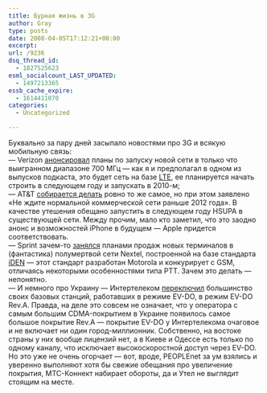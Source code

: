 ```yaml
---
title: Бурная жизнь в 3G
author: Gray
type: posts
date: 2008-04-05T17:12:21+00:00
excerpt:
url: /9236
dsq_thread_id:
  - 1827525623
esml_socialcount_LAST_UPDATED:
  - 1497213365
essb_cache_expire:
  - 1614411070
categories:
  - Uncategorized

---
```








Буквально за пару дней засыпало новостями про 3G и всякую мобильную связь:  
&#8212; Verizon <a href="http://gizmodo.com/376103/verizons-936-billion-700mhz-plans-high+speed-4g-lte-network-up-and-running-before-att" target="_blank">анонсировал</a> планы по запуску новой сети в только что выигранном диапазоне 700 МГц &#8212; как я и предполагал в одном из выпусков подкаста, это будет сеть на базе <a href="http://en.wikipedia.org/wiki/3GPP_Long_Term_Evolution" target="_blank">LTE</a>, ее планируется начать строить в следующем году и запускать в 2010-м;  
&#8212; AT&T <a href="http://gizmodo.com/375898/att-to-use-700mhz-spectrum-for-high+speed-4g-lte-network" target="_blank">собирается делать</a> ровно то же самое, но при этом заявлено &#171;Не ждите нормальной коммерческой сети раньше 2012 года&#187;. В качестве утешения обещано запустить в следующем году HSUPA в существующей сети. Между прочим, мало кто заметил, что это заодно анонс и возможностей iPhone в будущем &#8212; Apple придется соответствовать.  
&#8212; Sprint зачем-то <a href="http://www.engadget.com/2008/04/04/nextel-getting-a-wifi-iden-blackberry-this-year/" target="_blank">занялся</a> планами продаж новых терминалов в (фантастика) полумертвой сети Nextel, построенной на базе стандарта <a href="http://en.wikipedia.org/wiki/Integrated_Digital_Enhanced_Network" target="_blank">iDEN</a> &#8212; этот стандарт разработан Motorola и конкурирует с GSM, отличаясь некоторыми особенностями типа PTT. Зачем это делать &#8212; непонятно.  
&#8212; И немного про Украину &#8212; Интертелеком <a href="http://intertelecom.ua/ru/press-center/news/832.php" target="_blank">переключил</a> большинство своих базовых станций, работавших в режиме EV-DO, в режим EV-DO Rev.A. Правда, на деле это совсем не означает, что у оператора с самым большим CDMA-покрытием в Украине появилось самое большое покрытие Rev.A &#8212; покрытие EV-DO у Интертелекома очаговое и не включает ни один город-миллионник. Собственно, на востоке страны у них вообще лицензий нет, а в Киеве и Одессе есть только по одному каналу, что исключает высокоскоростной доступ через EV-DO. Но это уже не очень огорчает &#8212; вот, вроде, PEOPLEnet за ум взялись и уверенно выполняют хотя бы свежие обещания про увеличение покрытия, МТС-Коннект набирает обороты, да и Утел не выглядит стоящим на месте.